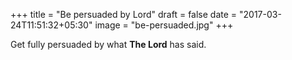 +++
title = "Be persuaded by Lord"
draft = false
date = "2017-03-24T11:51:32+05:30"
image = "be-persuaded.jpg"
+++

Get fully persuaded by what **The Lord** has said.
